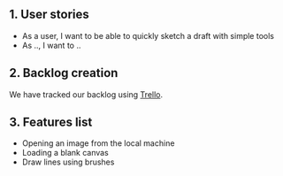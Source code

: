 ## 1. User stories
- As a user, I want to be able to quickly sketch a draft with simple tools
- As .., I want to ..

## 2. Backlog creation
We have tracked our backlog using [Trello](https://trello.com/b/ktHg5U4R/project-backlog).

## 3. Features list
- Opening an image from the local machine
- Loading a blank canvas
- Draw lines using brushes
